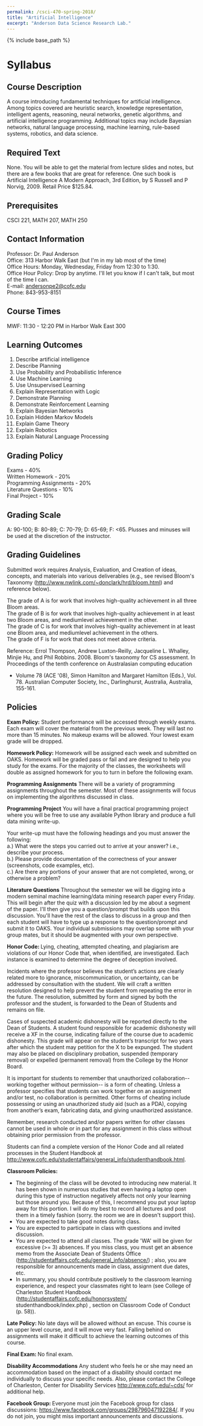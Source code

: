 ```yaml
---
permalink: /csci-470-spring-2018/
title: "Artificial Intelligence"
excerpt: "Anderson Data Science Research Lab."
---
```


{% include base_path %}

# Syllabus

## Course Description
A course introducing fundamental techniques for artificial intelligence. Among topics covered
are heuristic search, knowledge representation, intelligent agents, reasoning, neural networks, genetic algorithms,
and artificial intelligence programming. Additional topics may include Bayesian networks, natural language
processing, machine learning, rule-based systems, robotics, and data science.

## Required Text
None. You will be able to get the material from lecture slides and notes, but there are a few
books that are great for reference. One such book is Artificial Intelligence A Modern Approach, 3rd Edition, by S
Russell and P Norvig, 2009. Retail Price $125.84.

## Prerequisites
CSCI 221, MATH 207, MATH 250

## Contact Information
Professor: Dr. Paul Anderson<br>
Office: 313 Harbor Walk East (but I'm in my lab most of the time)<br>
Office Hours: Monday, Wednesday, Friday from 12:30 to 1:30. <br>
Office Hour Policy: Drop by anytime. I'll let you know if I can't talk, but most of the time I can.<br>
E-mail: andersonpe2@cofc.edu<br>
Phone: 843-953-8151

## Course Times
MWF: 11:30 - 12:20 PM in Harbor Walk East 300

## Learning Outcomes
1. Describe artificial intelligence
2. Describe Planning
3. Use Probability and Probabilistic Inference
4. Use Machine Learning
5. Use Unsupervised Learning
6. Explain Representation with Logic
7. Demonstrate Planning
8. Demonstrate Reinforcement Learning
9. Explain Bayesian Networks
10. Explain Hidden Markov Models
11. Explain Game Theory
12. Explain Robotics
13. Explain Natural Language Processing

## Grading Policy
Exams - 40%<br>
Written Homework - 20%<br>
Programming Assignments - 20%<br>
Literature Questions - 10%<br>
Final Project - 10%

## Grading Scale
A: 90-100; B: 80-89; C: 70-79; D: 65-69; F: <65. Plusses and minuses will be used at the
discretion of the instructor.

## Grading Guidelines
Submitted work requires Analysis, Evaluation, and Creation of ideas, concepts, and
materials into various deliverables (e.g., see revised Bloom's Taxonomy
(http://www.nwlink.com/~donclark/hrd/bloom.html) and reference below).

The grade of A is for work that involves high-quality achievement in all three Bloom areas.<br>
The grade of B is for work that involves high-quality achievement in at least two Bloom areas, and mediumlevel
achievement in the other.<br>
The grade of C is for work that involves high-quality achievement in at least one Bloom area, and mediumlevel
achievement in the others.<br>
The grade of F is for work that does not meet above criteria.

Reference: Errol Thompson, Andrew Luxton-Reilly, Jacqueline L. Whalley, Minjie Hu, and Phil Robbins. 2008.
Bloom's taxonomy for CS assessment. In Proceedings of the tenth conference on Australasian computing education
- Volume 78 (ACE '08), Simon Hamilton and Margaret Hamilton (Eds.), Vol. 78. Australian Computer Society,
Inc., Darlinghurst, Australia, Australia, 155-161.

## Policies
<b>Exam Policy:</b>
Student performance will be accessed through weekly exams. Each exam will cover the material from the previous week. They will last no more than 15 minutes. No makeup exams will be allowed. Your lowest exam grade will be dropped.

<b>Homework Policy:</b>
Homework will be assigned each week and submitted on OAKS. Homework will be graded pass or fail and are designed to help you study for the exams. For the majority of the classes, the worksheets will double as assigned homework for you to turn in before the following exam.

<b>Programming Assignments</b>
There will be a variety of programming assignments throughout the semester. Most of these assignments will focus on implementing the algorithms discussed in class.

<b>Programming Project</b>
You will have a final practical programming project where you will be free to use any available Python library and produce a full data mining write-up.

Your write-up must have the following headings and you must answer the following:<br/>
a.)	What were the steps you carried out to arrive at your answer? i.e., describe your process.
<br/>
b.)	Please provide documentation of the correctness of your answer (screenshots, code examples, etc).
<br/>
c.)	Are there any portions of your answer that are not completed, wrong, or otherwise a problem?
</b>

<b>Literature Questions</b>
Throughout the semester we will be digging into a modern seminal machine learning/data mining research paper every Friday. This will begin after the quiz with a discussion led by me about a segment of the paper. I'll then give you a question/prompt that builds upon this discussion. You'll have the rest of the class to discuss in a group and then each student will have to type up a response to the question/prompt and submit it to OAKS. Your individual submissions may overlap some with your group mates, but it should be augmented with your own perspective.

<b>Honor Code: </b>
Lying, cheating, attempted cheating, and plagiarism are violations of our Honor Code that, when identified, are investigated. Each instance is examined to determine the degree of deception involved.

Incidents where the professor believes the student’s actions are clearly related more to ignorance, miscommunication, or uncertainty, can be addressed by consultation with the student. We will craft a written resolution designed to help prevent the student from repeating the error in the future. The resolution, submitted by form and signed by both the professor and the student, is forwarded to the Dean of Students and remains on file.

Cases of suspected academic dishonesty will be reported directly to the Dean of Students. A student found responsible for academic dishonesty will receive a XF in the course, indicating failure of the course due to academic dishonesty. This grade will appear on the student’s transcript for two years after which the student may petition for the X to be expunged. The student may also be placed on disciplinary probation, suspended (temporary removal) or expelled (permanent removal) from the College by the Honor Board.

It is important for students to remember that unauthorized collaboration--working together without permission-- is a form of cheating. Unless a professor specifies that students can work together on an assignment and/or test, no collaboration is permitted. Other forms of cheating include possessing or using an unauthorized study aid (such as a PDA), copying from another’s exam, fabricating data, and giving unauthorized assistance.

Remember, research conducted and/or papers written for other classes cannot be used in whole or in part for any assignment in this class without obtaining prior permission from the professor.

Students can find a complete version of the Honor Code and all related processes in the Student Handbook at http://www.cofc.edu/studentaffairs/general_info/studenthandbook.html.

<b>Classroom Policies: </b>
* The beginning of the class will be devoted to introducing new material. It has been shown in numerous studies that even having a laptop open during this type of instruction negatively affects not only your learning but those around you. Because of this, I recommend you put your laptop away for this portion. I will do my best to record all lectures and post them in a timely fashion (sorry. the room we are in doesn't support this).<br>
* You are expected to take good notes during class.
* You are expected to participate in class with questions and invited discussion.
* You are expected to attend all classes. The grade 'WA' will be given for excessive (>= 3) absences. If you
miss class, you must get an absence memo from the Associate Dean of Students Office
(http://studentaffairs.cofc.edu/general_info/absence/) ; also, you are responsible for announcements made in
class, assignment due dates, etc.
* In summary, you should contribute positively to the classroom learning experience, and respect your
classmates right to learn (see College of Charleston Student Handbook (http://studentaffairs.cofc.edu/honorsystem/
studenthandbook/index.php) , section on Classroom Code of Conduct (p. 58)).

<b>Late Policy: </b>
No late days will be allowed without an excuse. This course is an upper level course, and it will move very fast.
Falling behind on assignments will make it difficult to achieve the learning outcomes of this course.

<b>Final Exam: </b>
No final exam.

<b>Disability Accommodations</b>
Any student who feels he or she may need an accommodation based on the impact of a disability should contact me individually to discuss your specific needs. Also, please contact the College of Charleston, Center for Disability Services http://www.cofc.edu/~cds/ for additional help.

<b>Facebook Group: </b>
Everyone must join the Facebook group for class discussions:
<a href="https://www.facebook.com/groups/298796047192284/">https://www.facebook.com/groups/298796047192284/</a>. If you do not join, you might miss important announcements and discussions.
